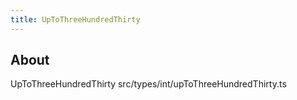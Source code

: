```yaml
---
title: UpToThreeHundredThirty
---
```


## About

UpToThreeHundredThirty src/types/int/upToThreeHundredThirty.ts
